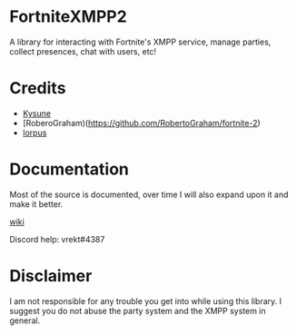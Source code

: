 # FortniteXMPP2
A library for interacting with Fortnite's XMPP service, manage parties, collect presences, chat with users, etc!

# Credits
- [Kysune](https://github.com/SzymonLisowiec)
- [RoberoGraham)(https://github.com/RobertoGraham/fortnite-2)
- [lorpus](https://github.com/lorpus/fnpaktrack)

# Documentation

Most of the source is documented, over time I will also expand upon it and make it better.

[wiki](https://github.com/Vrekt/FortniteXMPP2/wiki)

Discord help: vrekt#4387

# Disclaimer
I am not responsible for any trouble you get into while using this library. I suggest you do not abuse the party system and the XMPP system in general.
